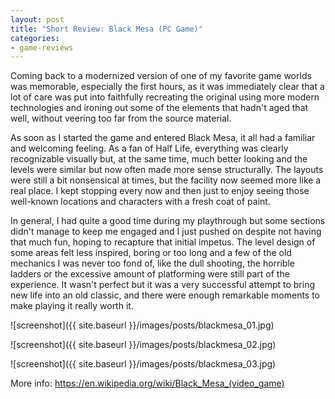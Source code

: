 ```yaml
---
layout: post
title: "Short Review: Black Mesa (PC Game)"
categories:
- game-reviews
---
```


<p>
Coming back to a modernized version of one of my favorite game worlds was memorable, especially the first hours, as it was immediately clear that a lot of care was put into faithfully recreating the original using more modern technologies and ironing out some of the elements that hadn't aged that well, without veering too far from the source material.
</p>
<p>
As soon as I started the game and entered Black Mesa, it all had a familiar and welcoming feeling. As a fan of Half Life, everything was clearly recognizable visually but, at the same time, much better looking and the levels were similar but now often made more sense structurally. The layouts were still a bit nonsensical at times, but the facility now seemed more like a real place. I kept stopping every now and then just to enjoy seeing those well-known locations and characters with a fresh coat of paint.
</p>
<p>
In general, I had quite a good time during my playthrough but some sections didn't manage to keep me engaged and I just pushed on despite not having that much fun, hoping to recapture that initial impetus. The level design of some areas felt less inspired, boring or too long and a few of the old mechanics I was never too fond of, like the dull shooting, the horrible ladders or the excessive amount of platforming were still part of the experience. It wasn't perfect but it was a very successful attempt to bring new life into an old classic, and there were enough remarkable moments to make playing it really worth it.
</p>


![screenshot]({{ site.baseurl }}/images/posts/blackmesa_01.jpg)

![screenshot]({{ site.baseurl }}/images/posts/blackmesa_02.jpg)

![screenshot]({{ site.baseurl }}/images/posts/blackmesa_03.jpg)


<p>More info: <a href="https://en.wikipedia.org/wiki/Black_Mesa_(video_game)">https://en.wikipedia.org/wiki/Black_Mesa_(video_game)</a></p>
